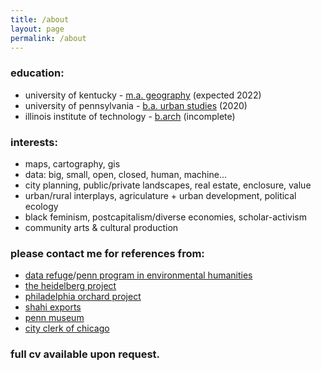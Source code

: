 ```yaml
---
title: /about
layout: page
permalink: /about
---
```


### education:
- university of kentucky - [m.a. geography](https://geography.as.uky.edu/) (expected 2022)
- university of pennsylvania - [b.a. urban studies](https://urban.sas.upenn.edu/) (2020)
- illinois institute of technology - [b.arch](https://arch.iit.edu/) (incomplete)

### interests:
- maps, cartography, gis
- data: big, small, open, closed, human, machine...
- city planning, public/private landscapes, real estate, enclosure, value
- urban/rural interplays, agriculature + urban development, political ecology
- black feminism, postcapitalism/diverse economies, scholar-activism
- community arts & cultural production

### please contact me for references from:
- [data refuge](https://www.datarefuge.org/)/[penn program in environmental humanities](https://ppeh.sas.upenn.edu/)
- [the heidelberg project](https://www.heidelberg.org/)
- [philadelphia orchard project](https://www.phillyorchards.org/)
- [shahi exports](https://www.shahi.co.in/)
- [penn museum](https://www.penn.museum/)
- [city clerk of chicago](https://www.chicityclerk.com/)

### full cv available upon request.

